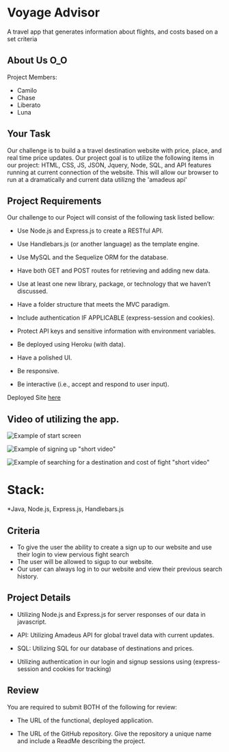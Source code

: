 # Voyage Advisor
A travel app that generates information about flights, and costs based on a set criteria

## About Us O_O
Project Members: 
* Camilo 
* Chase
* Liberato
* Luna

## Your Task

Our challenge is to build a a travel destination website with price, place, and real time price updates. Our project goal is to utilize the following items in our project: HTML, CSS, JS, JSON, Jquery, Node, SQL, and API features running at current connection of the website. This will allow our browser to run at a dramatically and current data utilizng the 'amadeus api'

## Project Requirements
Our challenge to our Poject will consist of the following task listed bellow:

* Use Node.js and Express.js to create a RESTful API.

* Use Handlebars.js (or another language) as the template engine.

* Use MySQL and the Sequelize ORM for the database.

* Have both GET and POST routes for retrieving and adding new data.

* Use at least one new library, package, or technology that we haven’t discussed.

* Have a folder structure that meets the MVC paradigm.

* Include authentication IF APPLICABLE (express-session and cookies).

* Protect API keys and sensitive information with environment variables.

* Be deployed using Heroku (with data).

* Have a polished UI.

* Be responsive.

* Be interactive (i.e., accept and respond to user input).

Deployed Site [here](https://voyage-advisor.herokuapp.com/)

## Video of utilizing the app.

![Example of start screen](https://raw.githubusercontent.com/lgarced/Project-2/main/voyage.PNG?token=GHSAT0AAAAAABR7IWWUSYW3QRNCSW3TRPP6YWJY47A)

![Example of signing up "short video"](SignupVoyageProject2.gif)

![Example of searching for a destination and cost of fight "short video"](ResultsVoyageProject2.gif)

<!-- ![Example of logining to the website "short video"]() -->

# Stack:
*Java, Node.js, Express.js, Handlebars.js



## Criteria
* To give the user the ability to create a sign up to our website and use their login to view pervious fight search
* The user will be allowed to sigup to our website.
* Our user can always log in to our website and view their previous search history.


## Project Details

* Utilizing Node.js and Express.js for server responses of our data in javascript.

* API: Utilizing Amadeus API for global travel data with current updates.
  
* SQL: Utilizing SQL for our database of destinations and prices.
  
* Utilizing authentication in our login and signup sessions using (express-session and cookies for tracking)



## Review

You are required to submit BOTH of the following for review:

* The URL of the functional, deployed application.

* The URL of the GitHub repository. Give the repository a unique name and include a ReadMe describing the project.
